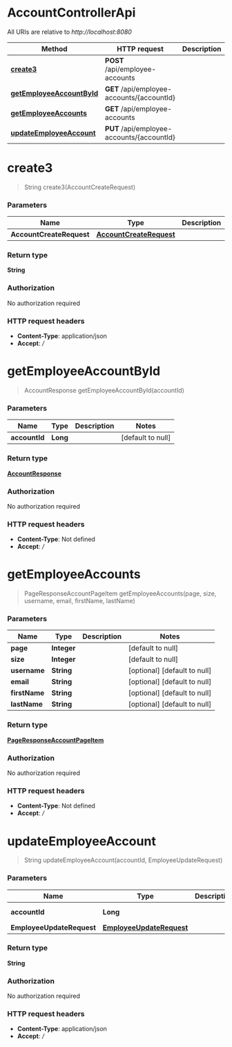 # AccountControllerApi

All URIs are relative to _http://localhost:8080_

| Method                                                                       | HTTP request                               | Description |
| ---------------------------------------------------------------------------- | ------------------------------------------ | ----------- |
| [**create3**](AccountControllerApi.md#create3)                               | **POST** /api/employee-accounts            |             |
| [**getEmployeeAccountById**](AccountControllerApi.md#getEmployeeAccountById) | **GET** /api/employee-accounts/{accountId} |             |
| [**getEmployeeAccounts**](AccountControllerApi.md#getEmployeeAccounts)       | **GET** /api/employee-accounts             |             |
| [**updateEmployeeAccount**](AccountControllerApi.md#updateEmployeeAccount)   | **PUT** /api/employee-accounts/{accountId} |             |

<a name="create3"></a>

# **create3**

> String create3(AccountCreateRequest)

### Parameters

| Name                     | Type                                                          | Description | Notes |
| ------------------------ | ------------------------------------------------------------- | ----------- | ----- |
| **AccountCreateRequest** | [**AccountCreateRequest**](../Models/AccountCreateRequest.md) |             |       |

### Return type

**String**

### Authorization

No authorization required

### HTTP request headers

- **Content-Type**: application/json
- **Accept**: _/_

<a name="getEmployeeAccountById"></a>

# **getEmployeeAccountById**

> AccountResponse getEmployeeAccountById(accountId)

### Parameters

| Name          | Type     | Description | Notes             |
| ------------- | -------- | ----------- | ----------------- |
| **accountId** | **Long** |             | [default to null] |

### Return type

[**AccountResponse**](../Models/AccountResponse.md)

### Authorization

No authorization required

### HTTP request headers

- **Content-Type**: Not defined
- **Accept**: _/_

<a name="getEmployeeAccounts"></a>

# **getEmployeeAccounts**

> PageResponseAccountPageItem getEmployeeAccounts(page, size, username, email, firstName, lastName)

### Parameters

| Name          | Type        | Description | Notes                        |
| ------------- | ----------- | ----------- | ---------------------------- |
| **page**      | **Integer** |             | [default to null]            |
| **size**      | **Integer** |             | [default to null]            |
| **username**  | **String**  |             | [optional] [default to null] |
| **email**     | **String**  |             | [optional] [default to null] |
| **firstName** | **String**  |             | [optional] [default to null] |
| **lastName**  | **String**  |             | [optional] [default to null] |

### Return type

[**PageResponseAccountPageItem**](../Models/PageResponseAccountPageItem.md)

### Authorization

No authorization required

### HTTP request headers

- **Content-Type**: Not defined
- **Accept**: _/_

<a name="updateEmployeeAccount"></a>

# **updateEmployeeAccount**

> String updateEmployeeAccount(accountId, EmployeeUpdateRequest)

### Parameters

| Name                      | Type                                                            | Description | Notes             |
| ------------------------- | --------------------------------------------------------------- | ----------- | ----------------- |
| **accountId**             | **Long**                                                        |             | [default to null] |
| **EmployeeUpdateRequest** | [**EmployeeUpdateRequest**](../Models/EmployeeUpdateRequest.md) |             |                   |

### Return type

**String**

### Authorization

No authorization required

### HTTP request headers

- **Content-Type**: application/json
- **Accept**: _/_
